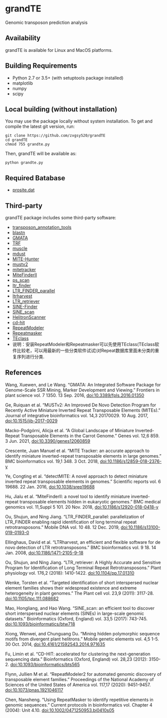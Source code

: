 # grandTE
Genomic transposon prediction analysis

Availability
------------

grandTE is available for Linux and MacOS platforms.

Building Requirements
---------------------

* Python 2.7 or 3.5+ (with setuptools package installed)
* matplotlib
* numpy
* scipy

Local building (without installation)
-------------------------------------

You may use the package locally without system installation.
To get and compile the latest git version, run:

    git clone https://github.com/zxgsy520/grandTE
    cd grandTE
    chmod 755 grandte.py

Then, grandTE will be available as:

    python grandte.py


Required Batabase
---------------------
* [prosite.dat](https://ftp.expasy.org/databases/prosite/prosite.dat)

Third-party
-----------
grandTE package includes some third-party software:
* [transposon_annotation_tools](https://github.com/DerKevinRiehl/transposon_annotation_tools)
* [blastn](https://ftp.ncbi.nlm.nih.gov/blast/executables/legacy.NOTSUPPORTED/)
* [GMATA](https://sourceforge.net/projects/gmata/)
* [TRF](https://github.com/Benson-Genomics-Lab/TRF)
* [muscle](http://www.drive5.com/muscle/downloads.htm)
* [mdust](https://github.com/lh3/mdust)
* [MITE-Hunter](http://target.iplantcollaborative.org/mite_hunter.html)
* [mustv2](http://www.healthinformaticslab.org/supp/resources.php)
* [mitetracker](https://github.com/INTABiotechMJ/MITE-Tracker)
* [MiteFinderII](https://github.com/jhu99/miteFinder)
* [ps_scan](https://ftp.expasy.org/databases/prosite/ps_scan/)
* [ltr_finder](https://github.com/xzhub/LTR_Finder)
* [LTR_FINDER_parallel](https://github.com/oushujun/LTR_FINDER_parallel)
* [ltrharvest](http://genometools.org/license.html)
* [LTR_retriever](https://github.com/oushujun/LTR_retriever)
* [SINE-Finder]()
* [SINE_scan](https://github.com/maohlzj/SINE_Scan)
* [HelitronScanner](http://bo.csam.montclair.edu/helitronscanner/)
* [cd-hit](http://weizhong-lab.ucsd.edu/cd-hit/)
* [RepeatModeler](https://github.com/Dfam-consortium/RepeatModeler)
* [Repeatmasker](http://www.repeatmasker.org/)
* [TEclass](https://github.com/zxgsy520/TEclass) 
* 说明：安装RepeatModeler和Repeatmasker可以先使用TEclass(TEclass软件比较老，可以用最新的一些分类软件试试)对Repeat数据库里面未分类的重复序列进行分类.

References
-----------
Wang, Xuewen, and Le Wang. “GMATA: An Integrated Software Package for Genome-Scale SSR Mining, Marker Development and Viewing.” Frontiers in plant science vol. 7 1350. 13 Sep. 2016, [doi:10.3389/fpls.2016.01350](https://www.ncbi.nlm.nih.gov/pmc/articles/PMC5020087/)

Ge, Ruiquan et al. “MUSTv2: An Improved De Novo Detection Program for Recently Active Miniature Inverted Repeat Transposable Elements (MITEs).” Journal of integrative bioinformatics vol. 14,3 20170029. 10 Aug. 2017, [doi:10.1515/jib-2017-0029](https://pubmed.ncbi.nlm.nih.gov/28796642/)

Macko-Podgórni, Alicja et al. “A Global Landscape of Miniature Inverted-Repeat Transposable Elements in the Carrot Genome.” Genes vol. 12,6 859. 3 Jun. 2021, [doi:10.3390/genes12060859](https://www.ncbi.nlm.nih.gov/pmc/articles/PMC8227079/)

Crescente, Juan Manuel et al. “MITE Tracker: an accurate approach to identify miniature inverted-repeat transposable elements in large genomes.” BMC bioinformatics vol. 19,1 348. 3 Oct. 2018, [doi:10.1186/s12859-018-2376-y](https://www.ncbi.nlm.nih.gov/pmc/articles/PMC6171319/)

Ye, Congting et al. “detectMITE: A novel approach to detect miniature inverted repeat transposable elements in genomes.” Scientific reports vol. 6 19688. 22 Jan. 2016, [doi:10.1038/srep19688](https://pubmed.ncbi.nlm.nih.gov/26795595/)

Hu, Jialu et al. “MiteFinderII: a novel tool to identify miniature inverted-repeat transposable elements hidden in eukaryotic genomes.” BMC medical genomics vol. 11,Suppl 5 101. 20 Nov. 2018, [doi:10.1186/s12920-018-0418-y](https://www.ncbi.nlm.nih.gov/pmc/articles/PMC6245586/)

Ou, Shujun, and Ning Jiang. “LTR_FINDER_parallel: parallelization of LTR_FINDER enabling rapid identification of long terminal repeat retrotransposons.” Mobile DNA vol. 10 48. 12 Dec. 2019, [doi:10.1186/s13100-019-0193-0](https://www.ncbi.nlm.nih.gov/pmc/articles/PMC6909508/)

Ellinghaus, David et al. “LTRharvest, an efficient and flexible software for de novo detection of LTR retrotransposons.” BMC bioinformatics vol. 9 18. 14 Jan. 2008, [doi:10.1186/1471-2105-9-18](https://www.ncbi.nlm.nih.gov/pmc/articles/PMC2253517/)

Ou, Shujun, and Ning Jiang. “LTR_retriever: A Highly Accurate and Sensitive Program for Identification of Long Terminal Repeat Retrotransposons.” Plant physiology vol. 176,2 (2018): 1410-1422. [doi:10.1104/pp.17.01310](https://www.ncbi.nlm.nih.gov/pmc/articles/PMC5813529/)

Wenke, Torsten et al. “Targeted identification of short interspersed nuclear element families shows their widespread existence and extreme heterogeneity in plant genomes.” The Plant cell vol. 23,9 (2011): 3117-28. [doi:10.1105/tpc.111.088682](https://www.ncbi.nlm.nih.gov/pmc/articles/PMC3203444/)

Mao, Hongliang, and Hao Wang. “SINE_scan: an efficient tool to discover short interspersed nuclear elements (SINEs) in large-scale genomic datasets.” Bioinformatics (Oxford, England) vol. 33,5 (2017): 743-745. [doi:10.1093/bioinformatics/btw718](https://www.ncbi.nlm.nih.gov/pmc/articles/PMC5408816/)

Xiong, Wenwei, and Chunguang Du. “Mining hidden polymorphic sequence motifs from divergent plant helitrons.” Mobile genetic elements vol. 4,5 1-5. 30 Oct. 2014, [doi:10.4161/21592543.2014.971635](https://www.ncbi.nlm.nih.gov/pmc/articles/PMC4588551/)

Fu, Limin et al. “CD-HIT: accelerated for clustering the next-generation sequencing data.” Bioinformatics (Oxford, England) vol. 28,23 (2012): 3150-2. [doi:10.1093/bioinformatics/bts565](https://www.ncbi.nlm.nih.gov/pmc/articles/PMC3516142/)

Flynn, Jullien M et al. “RepeatModeler2 for automated genomic discovery of transposable element families.” Proceedings of the National Academy of Sciences of the United States of America vol. 117,17 (2020): 9451-9457. [doi:10.1073/pnas.1921046117](https://www.ncbi.nlm.nih.gov/pmc/articles/PMC7196820/)

Chen, Nansheng. “Using RepeatMasker to identify repetitive elements in genomic sequences.” Current protocols in bioinformatics vol. Chapter 4 (2004): Unit 4.10. [doi:10.1002/0471250953.bi0410s05](https://pubmed.ncbi.nlm.nih.gov/18428725/)
